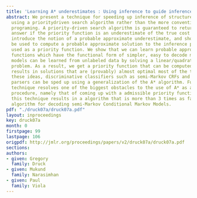 ```yaml
---
title: 'Learning A* underestimates : Using inference to guide inference'
abstract: We present a technique for speeding up inference of structured variables
  using a prioritydriven search algorithm rather than the more conventional dynamic
  programing. A priority-driven search algorithm is guaranteed to return the optimal
  answer if the priority function is an underestimate of the true cost function. We
  introduce the notion of a probable approximate underestimate, and show that it can
  be used to compute a probable approximate solution to the inference problem when
  used as a priority function. We show that we can learn probable approximate underestimate
  functions which have the functional form of simpler, easy to decode models. These
  models can be learned from unlabeled data by solving a linear/quadratic optimization
  problem. As a result, we get a priority function that can be computed quickly, and
  results in solutions that are (provably) almost optimal most of the time. Using
  these ideas, discriminative classifiers such as semi-Markov CRFs and discriminative
  parsers can be sped up using a generalization of the A* algorithm. Further, this
  technique resolves one of the biggest obstacles to the use of A* as a general decoding
  procedure, namely that of coming up with a admissible priority function. Applying
  this technique results in a algorithm that is more than 3 times as fast as the Viterbi
  algorithm for decoding semi-Markov Conditional Markov Models.
pdf: "./druck07a/druck07a.pdf"
layout: inproceedings
key: druck07a
month: 0
firstpage: 99
lastpage: 106
origpdf: http://jmlr.org/proceedings/papers/v2/druck07a/druck07a.pdf
sections: 
authors:
- given: Gregory
  family: Druck
- given: Mukund
  family: Narasimhan
- given: Paul
  family: Viola
---
```

